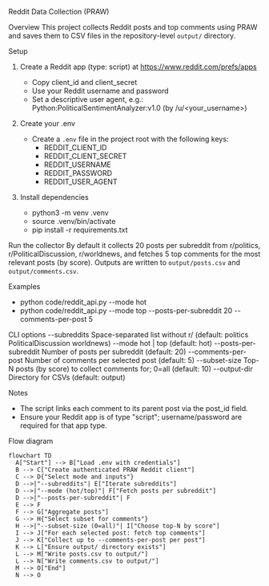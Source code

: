 Reddit Data Collection (PRAW)

Overview
This project collects Reddit posts and top comments using PRAW and saves them to CSV files in the repository-level `output/` directory.

Setup
1) Create a Reddit app (type: script) at https://www.reddit.com/prefs/apps
   - Copy client_id and client_secret
   - Use your Reddit username and password
   - Set a descriptive user agent, e.g.: Python:PoliticalSentimentAnalyzer:v1.0 (by /u/<your_username>)

2) Create your .env
   - Create a `.env` file in the project root with the following keys:
     - REDDIT_CLIENT_ID
     - REDDIT_CLIENT_SECRET
     - REDDIT_USERNAME
     - REDDIT_PASSWORD
     - REDDIT_USER_AGENT

3) Install dependencies
   - python3 -m venv .venv
   - source .venv/bin/activate
   - pip install -r requirements.txt

Run the collector
By default it collects 20 posts per subreddit from r/politics, r/PoliticalDiscussion, r/worldnews, and fetches 5 top comments for the most relevant posts (by score).
Outputs are written to `output/posts.csv` and `output/comments.csv`.

Examples
   - python code/reddit_api.py --mode hot
   - python code/reddit_api.py --mode top --posts-per-subreddit 20 --comments-per-post 5

CLI options
   --subreddits                Space-separated list without r/ (default: politics PoliticalDiscussion worldnews)
   --mode                      hot | top (default: hot)
   --posts-per-subreddit       Number of posts per subreddit (default: 20)
   --comments-per-post         Number of comments per selected post (default: 5)
   --subset-size               Top-N posts (by score) to collect comments for; 0=all (default: 10)
   --output-dir                Directory for CSVs (default: output)

Notes
   - The script links each comment to its parent post via the post_id field.
   - Ensure your Reddit app is of type "script"; username/password are required for that app type.

Flow diagram
```mermaid
flowchart TD
  A["Start"] --> B["Load .env with credentials"]
  B --> C["Create authenticated PRAW Reddit client"]
  C --> D{"Select mode and inputs"}
  D -->|"--subreddits"| E["Iterate subreddits"]
  D -->|"--mode (hot/top)"| F["Fetch posts per subreddit"]
  D -->|"--posts-per-subreddit"| F
  E --> F
  F --> G["Aggregate posts"]
  G --> H{"Select subset for comments"}
  H -->|"--subset-size (0=all)"| I["Choose top-N by score"]
  I --> J["For each selected post: fetch top comments"]
  J --> K["Collect up to --comments-per-post per post"]
  K --> L["Ensure output/ directory exists"]
  L --> M["Write posts.csv to output/"]
  L --> N["Write comments.csv to output/"]
  M --> O["End"]
  N --> O
```
